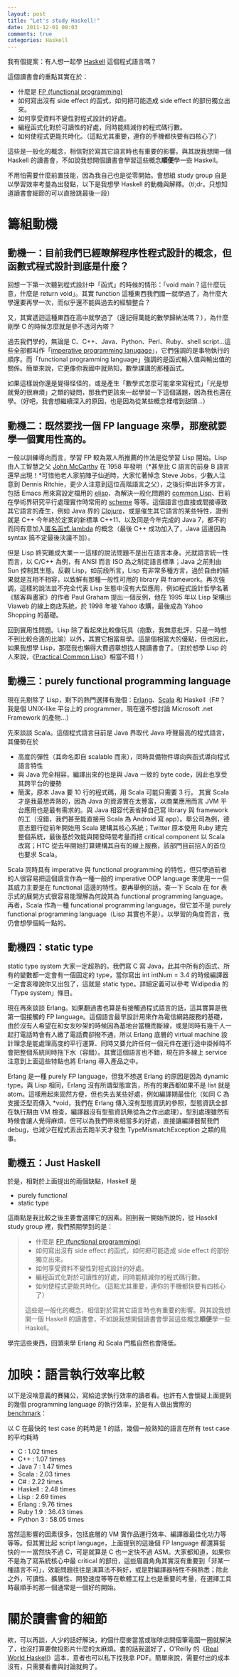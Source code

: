 ```yaml
---
layout: post
title: "Let's study Haskell!"
date: 2011-12-01 08:03
comments: true
categories: Haskell
---
```


我有個提案：有人想一起學 [Haskell](http://en.wikipedia.org/wiki/Haskell_%28programming_language%29) 這個程式語言嗎？

這個讀書會的重點其實在於：

- 什麼是 [FP (functional programming)](http://en.wikipedia.org/wiki/Functional_programming)
- 如何寫出沒有 side effect 的函式，如何把可能造成 side effect 的部份獨立出來。
- 如何享受資料不變性對程式設計的好處。
- 編程函式化對於可讀性的好處，同時能精減你的程式碼行數。
- 如何使程式更能共時化。（這點尤其重要，連你的手機都快要有四核心了）

這些是一般化的概念，相信對於寫其它語言時也有重要的影響。與其說我想開一個 Haskell 的讀書會，不如說我想開個讀書會學習這些概念**順便**學一些 Haskell。

不用怕需要什麼前置技能，因為我自己也是從零開始。會想組 study group 自是以學習效率考量為出發點，以下是我想學 Haskell 的動機與解釋。（tl;dr。只想知道讀書會細節的可以直接跳最後一段）

# 籌組動機 #

## 動機一：目前我們已經瞭解程序性程式設計的概念，但函數式程式設計到底是什麼？ ##

回想一下第一次聽到程式設計中「函式」的時候的情形：「void main？這什麼玩意，什麼是 return void」。其實 function 這種東西我們國一就學過了，為什麼大學還要再學一次，而似乎還不能與過去的經驗整合？

又，其實遞迴這種東西在高中就學過了（還記得萬能的數學歸納法嗎？），為什麼剛學 C 的時候怎麼就是參不透河內塔？

過去我們學的，無論是 C、C++、Java、Python、Perl、Ruby、shell script…這些全部都叫作「[imperative programming lanugage](http://en.wikipedia.org/wiki/Imperative_programming)」，它們強調的是事物執行的順序。而「functional programming language」強調的是函式輸入值與輸出值的關係。簡單來說，它更像你我國中就熟知，數學課講的那種函式。

如果這樣說你還是覺得怪怪的，或是產生「數學式怎麼可能拿來寫程式」「光是想就覺的很麻煩」之類的疑問，那我們更該來一起學習一下這個議題，因為我也還在學。（好吧，我會想繼續深入的原因，也是因為從某些概念裡嚐到甜頭…）

## 動機二：既然要找一個 FP language 來學，那麼就要學一個實用性高的。 ##

一般以訓練導向而言，學習 FP 較為眾人所推薦的作法是從學習 Lisp 開始。Lisp 由人工智慧之父 [John McCarthy](http://en.wikipedia.org/wiki/John_McCarthy_%28computer_scientist%29) 在 1958 年發明（*甚至比 C 語言的前身 B 語言還早出現！*可惜他老人家前陣子仙逝時，大家忙著悼念 Steve Jobs，少數人注意到 Dennis Ritchie，更少人注意到這位高階語言之父），之後衍伸出許多方言，包括 Emacs 用來寫設定檔用的 [elisp](http://en.wikipedia.org/wiki/Emacs_Lisp)、為解決一般化問題的 [common Lisp](http://en.wikipedia.org/wiki/Common_lisp)、目前在學術界研究平行處理實作時常用的 [scheme](http://en.wikipedia.org/wiki/Scheme_%28programming_language%29) 等等。這個語言也直接或間接導致其它語言的產生，例如 Java 界的 [Clojure](http://en.wikipedia.org/wiki/Clojure)，或是催生其它語言的某些特性，證例就是 C++ 今年終於定案的新標準 C++11、以及同是今年完成的 Java 7，都不約而同有意加入[匿名函式 lambda](http://en.wikipedia.org/wiki/Lambda_%28programming%29) 的概念（最後 C++ 成功加入了，Java 這邊因為 syntax 搞不定最後決議不加）。

但是 Lisp 終究難成大業ーー這樣的說法問題不是出在語言本身。光就語言統一性而言，以 C/C++ 為例，有 ANSI 而言 ISO 為之制定語言標準；Java 之前則由 Sun 控制其生態。反觀 Lisp，如前段所言，Lisp 有非常多種方言，過於自由的結果就是互相不相容，以致鮮有那種一般性可用的 library 與 framework。再次強調，這樣的說法並不完全代表 Lisp 生態中沒有大型應用，例如程式設計哲學名著《駭客與畫家》的作者 Paul Graham 提出一個反例，他在 1995 年以 Lisp 架構出 Viaweb 的線上商店系統，於 1998 年被 Yahoo 收購，最後成為 Yahoo Shopping 的基礎。

回到實用性問題。Lisp 除了看起來比較像玩具（抱歉，我無意批評，只是一時想不到比較合適的比喻）以外，其實它相當易學。這是個相當大的優點，但也因此，如果我想學 Lisp，那麼我也懶得大費週章想找人開讀書會了。（對於想學 Lisp 的人來說，《[Practical Common Lisp](http://www.gigamonkeys.com/book/)》相當不錯！）

## 動機三：purely functional programming language ##

現在先剔除了 Lisp，剩下的熱門選擇有幾個：[Erlang](http://en.wikipedia.org/wiki/Erlang_%28programming_language%29)、[Scala](http://en.wikipedia.org/wiki/Scala_%28programming_language%29) 和 Haskell（F#？我是個 UNIX-like 平台上的 programmer，現在還不想討論 Microsoft .net Framework 的產物…）

先來談談 Scala。這個程式語言目前是 Java 界取代 Java 呼聲最高的程式語言，其優勢在於
- 高度的彈性（其命名即自 scalable 而來），同時具備物件導向與函式導向程式語言特性
- 與 Java 完全相容，編譯出來的也是與 Java 一致的 byte code，因此也享受其跨平台的優勢
- 簡潔，原本 Java 要 10 行的程式碼，用 Scala 可能只需要 3 行。
其實 Scala 才是我最想弄熟的，因為 Java 的資源實在太豐富，以商業應用而言 JVM 平台應用也是最有需求的。與 Java 相容代表省掉自己寫 library 與 framework 的工（沒錯，我們甚至能直接用 Scala 為 Android 寫 app）。舉公司為例，德意志銀行從前年開始用 Scala 建構其核心系統；Twitter 原本使用 Ruby 建完整個系統，最後基於效能與開發時間考量而把 critical component 以 Scala 改寫；HTC 從去年開始打算建構其自有的線上服務，該部門目前招人的首位也要求 Scala。

Scala 同時具有 imperative 與 functional programming 的特性，但只學過前者的人很容易把這個語言作為一種一般的 imperative OOP language 來使用ーー但其威力主要是在 functional 這邊的特性。要再舉例的話，查一下 Scala 在 for 表示式的展開方式很容易能理解為何說其為 functional programming language。再者，Scala 作為一種 funcational programming language，但它並不是 purely functional programming language（Lisp 其實也不是）。以學習的角度而言，我仍會想學個純一點的。

## 動機四：static type ##

static type system 大家一定超熟的。我們寫 C 寫 Java，此其中所有的函式、所有的變數都一定會有一個固定的 type，當你寫出 int intNum = 3.4 的時候編譯器一定會哀嚎說你又出包了，這就是 static type。詳細定義可以參考 Widipedia 的「Type system」條目。

現在再來談談 Erlang。如果翻過書也算是有接觸過程式語言的話，這其實算是我第一個接觸的 FP language。這個語言最早設計用來作為電信網路服務的基礎，由於沒有人希望在和女友吵架的時候因為基地台當機而斷線，或是同時有幾千人一起打電話時會有人繳了電話費卻撥不通，所以 Erlang 底層的 virtual machine 設計理念是能處理高度的平行運算、同時又要允許任何一個元件在運行途中掛掉時不會把整個系統同時拖下水（容錯）。其實這個語言也不錯，現在許多線上 service 注意到上面這些特點也將 Erlang 導入產品之中。

Erlang 是一種 purely FP language，但我不想選 Erlang 的原因是因為 dynamic type。與 Lisp 相同，Erlang 沒有所謂型態宣告，所有的東西都如果不是 list 就是 atom。這樣用起來固然方便，但也失去某些好處，例如編譯期最佳化（如同 C 為支援泛型而傳入 *void，我們在 Erlang 傳入沒有型態資訊的參照，型態資訊全部在執行期由 VM 檢查，編譯器沒有型態資訊無從為之作出處理）。型別處理雖然有時候會讓人覺得麻煩，但可以為我們帶來相當多的好處，直接讓編譯器幫我們 debug，也減少在程式丟出去跑半天才發生 TypeMismatchException 之類的鳥事。

## 動機五：Just Haskell ##

於是，相對於上面提出的兩個缺點，Haskell 是

- purely functional
- static type

這兩點是我比較之後主要會選擇它的因素。回到我一開始所說的，從 Hasekll study group 裡，我們預期學到的是：

> - 什麼是 [FP (functional programming)](http://en.wikipedia.org/wiki/Functional_programming)
> - 如何寫出沒有 side effect 的函式，如何把可能造成 side effect 的部份獨立出來。
> - 如何享受資料不變性對程式設計的好處。
> - 編程函式化對於可讀性的好處，同時能精減你的程式碼行數。
> - 如何使程式更能共時化。（這點尤其重要，連你的手機都快要有四核心了）
> 
> 這些是一般化的概念，相信對於寫其它語言時也有重要的影響。與其說我想開一個 Haskell 的讀書會，不如說我想開個讀書會學習這些概念**順便**學一些 Haskell。

學完這些東西，回頭來學 Erlang 和 Scala 門檻自然也會降低。

# 加映：語言執行效率比較 #

以下是沒啥意義的賽豬公，寫給追求執行效率的讀者看。也許有人會懷疑上面提到的幾個 programming language 的執行效率，於是有人做出實際的 [benchmark](http://shootout.alioth.debian.org/u32/which-programming-languages-are-fastest.php)：

以 C 在最快的 test case 的耗時是 1 的話，幾個一般熟知的語言在所有 test case 的平均耗時

- C : 1.02 times
- C++ : 1.07 times
- Java 7 : 1.47 times
- Scala : 2.03 times
- C# : 2.22 times
- Haskell : 2.48 times
- Lisp : 2.69 times
- Erlang : 9.76 times
- Ruby 1.9 : 36.43 times
- Python 3 : 58.05 times

當然這影響的因素很多，包括底層的 VM 實作品運行效率、編譯器最佳化功力等等等。但其實比起 script language，上面提到的這幾個 FP language 都還算挺快的ーー當然快不過 C，可是就算是 C 也一定快不過 ASM。大家都知道，如果你不是為了寫系統核心中最 critical 的部份，這些眉眉角角其實沒有重要到「非某一種語言不可」，效能問題往往是演算法不夠好，或是對編譯器特性不夠熟悉；除此之外，可讀性、擴展性、開發速度等等在軟體工程上也是重要的考量，在選擇工具時最順手的那一個通常是一個好的開始。


# 關於讀書會的細節 #

欸，可以再談，人少的話好解決，約個什麼麥當當或咖啡店開個筆電圍一圈就解決了，也沒打算要做投影片什麼的太麻煩。書的話我選好了，O'Reilly 的《[Real World Haskell](http://book.realworldhaskell.org/read/)》這本，意者也可以私下找我拿 PDF。簡單來說，需要付出的成本沒有，只需要看書與討論就夠了。

